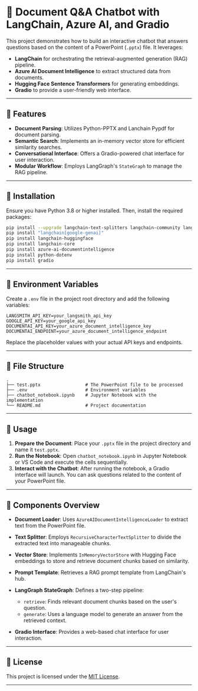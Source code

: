 # 📄 Document Q\&A Chatbot with LangChain, Azure AI, and Gradio

This project demonstrates how to build an interactive chatbot that answers questions based on the content of a PowerPoint (`.pptx`) file. It leverages:

* **LangChain** for orchestrating the retrieval-augmented generation (RAG) pipeline.
* **Azure AI Document Intelligence** to extract structured data from documents.
* **Hugging Face Sentence Transformers** for generating embeddings.
* **Gradio** to provide a user-friendly web interface.

---

## 🚀 Features

* **Document Parsing**: Utilizes Python-PPTX and Lanchain Pypdf for document parsing.
* **Semantic Search**: Implements an in-memory vector store for efficient similarity searches.
* **Conversational Interface**: Offers a Gradio-powered chat interface for user interaction.
* **Modular Workflow**: Employs LangGraph's `StateGraph` to manage the RAG pipeline.

---

## 🧰 Installation

Ensure you have Python 3.8 or higher installed. Then, install the required packages:

```bash
pip install --upgrade langchain-text-splitters langchain-community langgraph
pip install "langchain[google-genai]"
pip install langchain-huggingface
pip install langchain-core
pip install azure-ai-documentintelligence
pip install python-dotenv
pip install gradio
```

---

## 🔐 Environment Variables

Create a `.env` file in the project root directory and add the following variables:

```env
LANGSMITH_API_KEY=your_langsmith_api_key
GOOGLE_API_KEY=your_google_api_key
DOCUMENTAI_API_KEY=your_azure_document_intelligence_key
DOCUMENTAI_ENDPOINT=your_azure_document_intelligence_endpoint
```

Replace the placeholder values with your actual API keys and endpoints.

---

## 📂 File Structure

```
.
├── test.pptx                 # The PowerPoint file to be processed
├── .env                      # Environment variables
├── chatbot_notebook.ipynb    # Jupyter Notebook with the implementation
└── README.md                 # Project documentation
```

---

## 🧪 Usage

1. **Prepare the Document**: Place your `.pptx` file in the project directory and name it `test.pptx`.
2. **Run the Notebook**: Open `chatbot_notebook.ipynb` in Jupyter Notebook or VS Code and execute the cells sequentially.
3. **Interact with the Chatbot**: After running the notebook, a Gradio interface will launch. You can ask questions related to the content of your PowerPoint file.

---

## 🧱 Components Overview

* **Document Loader**: Uses `AzureAIDocumentIntelligenceLoader` to extract text from the PowerPoint file.
* **Text Splitter**: Employs `RecursiveCharacterTextSplitter` to divide the extracted text into manageable chunks.
* **Vector Store**: Implements `InMemoryVectorStore` with Hugging Face embeddings to store and retrieve document chunks based on similarity.
* **Prompt Template**: Retrieves a RAG prompt template from LangChain's hub.
* **LangGraph StateGraph**: Defines a two-step pipeline:

  * `retrieve`: Finds relevant document chunks based on the user's question.
  * `generate`: Uses a language model to generate an answer from the retrieved context.
* **Gradio Interface**: Provides a web-based chat interface for user interaction.

---

## 📍 License

This project is licensed under the [MIT License](LICENSE).

---

